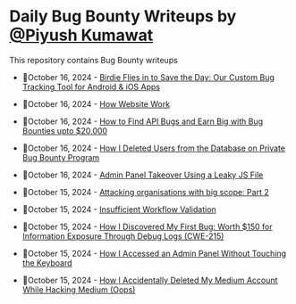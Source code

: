 # Daily Bug Bounty Writeups by [@Piyush Kumawat](https://twitter.com/piyush_supiy) 
This repository contains Bug Bounty writeups

<!-- BLOG-POST-LIST:START -->
 - 💯October 16, 2024 - [Birdie Flies in to Save the Day: Our Custom Bug Tracking Tool for Android &amp; iOS Apps](https://engineering.probo.in/birdie-flies-in-to-save-the-day-our-custom-bug-tracking-tool-for-android-ios-apps-3834ab2bc434?source=rss------bug_bounty-5) 

 - 💯October 16, 2024 - [How Website Work](https://medium.com/@Joshua_su/how-website-work-3df5e4e93a61?source=rss------bug_bounty-5) 

 - 💯October 16, 2024 - [How to Find API Bugs and Earn Big with Bug Bounties upto $20,000](https://medium.com/@anandrishav2228/how-to-find-api-bugs-and-earn-big-with-bug-bounties-upto-20-000-12358743fcf9?source=rss------bug_bounty-5) 

 - 💯October 16, 2024 - [How I Deleted Users from the Database on Private Bug Bounty Program](https://medium.com/@sharp488/how-i-deleted-users-from-the-database-on-private-bug-bounty-program-f1939e83dd6f?source=rss------bug_bounty-5) 

 - 💯October 16, 2024 - [Admin Panel Takeover Using a Leaky JS File](https://osintteam.blog/admin-panel-takeover-using-a-leaky-js-file-dc41fac0f86d?source=rss------bug_bounty-5) 

 - 💯October 15, 2024 - [Attacking organisations with big scope: Part 2](https://medium.com/@sabirasdev/attacking-organisations-with-big-scope-part-2-6a0ee0387551?source=rss------bug_bounty-5) 

 - 💯October 15, 2024 - [Insufficient Workflow Validation](https://medium.com/@rcxsecurity/insufficient-workflow-validation-795d90f881dc?source=rss------bug_bounty-5) 

 - 💯October 15, 2024 - [How I Discovered My First Bug: Worth $150 for Information Exposure Through Debug Logs &lpar;CWE-215&rpar;](https://medium.com/@rupaitanudas/how-i-discovered-my-first-bug-worth-150-for-information-exposure-through-debug-logs-cwe-215-6a66dd10b21b?source=rss------bug_bounty-5) 

 - 💯October 15, 2024 - [How I Accessed an Admin Panel Without Touching the Keyboard](https://medium.com/@ranjanyadav2003/how-i-accessed-an-admin-panel-without-touching-the-keyboard-43ad45a06f8d?source=rss------bug_bounty-5) 

 - 💯October 15, 2024 - [How I Accidentally Deleted My Medium Account While Hacking Medium &lpar;Oops&rpar;](https://medium.com/@vivekps143/how-i-accidentally-deleted-my-medium-account-while-hacking-medium-oops-82aa44c6bc69?source=rss------bug_bounty-5) 
<!-- BLOG-POST-LIST:END -->
